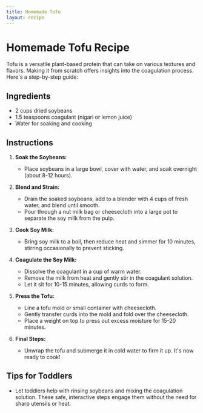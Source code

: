 ```yaml
---
title: Homemade Tofu
layout: recipe
---
```


# Homemade Tofu Recipe  
  
Tofu is a versatile plant-based protein that can take on various textures and flavors. Making it from scratch offers insights into the coagulation process. Here's a step-by-step guide:  
  
## Ingredients  
- 2 cups dried soybeans  
- 1.5 teaspoons coagulant (nigari or lemon juice)  
- Water for soaking and cooking  
  
## Instructions  
1. **Soak the Soybeans:**  
   - Place soybeans in a large bowl, cover with water, and soak overnight (about 8-12 hours).  
  
2. **Blend and Strain:**  
   - Drain the soaked soybeans, add to a blender with 4 cups of fresh water, and blend until smooth.  
   - Pour through a nut milk bag or cheesecloth into a large pot to separate the soy milk from the pulp.  
  
3. **Cook Soy Milk:**  
   - Bring soy milk to a boil, then reduce heat and simmer for 10 minutes, stirring occasionally to prevent sticking.  
  
4. **Coagulate the Soy Milk:**  
   - Dissolve the coagulant in a cup of warm water.  
   - Remove the milk from heat and gently stir in the coagulant solution.  
   - Let it sit for 10-15 minutes, allowing curds to form.  
  
5. **Press the Tofu:**  
   - Line a tofu mold or small container with cheesecloth.  
   - Gently transfer curds into the mold and fold over the cheesecloth.  
   - Place a weight on top to press out excess moisture for 15-20 minutes.  
  
6. **Final Steps:**  
   - Unwrap the tofu and submerge it in cold water to firm it up. It's now ready to cook!  
  
## Tips for Toddlers  
- Let toddlers help with rinsing soybeans and mixing the coagulation solution. These safe, interactive steps engage them without the need for sharp utensils or heat.  
